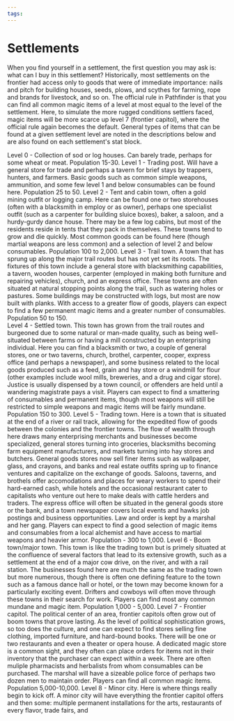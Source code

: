 ```yaml
---
tags:
---
```

# Settlements
When you find yourself in a settlement, the first question you may ask is: what can I buy in this settlement? Historically, most settlements on the frontier had access only to goods that were of immediate importance: nails and pitch for building houses, seeds, plows, and scythes for farming, rope and brands for livestock, and so on. The official rule in Pathfinder is that you can find all common magic items of a level at most equal to the level of the settlement. Here, to simulate the more rugged conditions settlers faced, magic items will be more scarce up level 7 (frontier capitol), where the official rule again becomes the default. General types of items that can be found at a given settlement level are noted in the descriptions below and are also found on each settlement's stat block. 

Level 0 - Collection of sod or log houses. Can barely trade, perhaps for some wheat or meat. Population 15-30. 
Level 1 - Trading post. Will have a general store for trade and perhaps a tavern for brief stays by trappers, hunters, and farmers. Basic goods such as common simple weapons, ammunition, and some few level 1 and below consumables can be found here. Population 25 to 50. 
Level 2 - Tent and cabin town, often a gold mining outfit or logging camp. Here can be found one or two storehouses (often with a blacksmith in employ or as owner), perhaps one specialist outfit (such as a carpenter for building sluice boxes), baker, a saloon, and a hurdy-gurdy dance house. There may be a few log cabins, but most of the residents reside in tents that they pack in themselves. These towns tend to grow and die quickly. Most common goods can be found here (though martial weapons are less common) and a selection of level 2 and below consumables. Population 100 to 2,000. 
Level 3 - Trail town. A town that has sprung up along the major trail routes but has not yet set its roots. The fixtures of this town include a general store with blacksmithing capabilities, a tavern, wooden houses, carpenter (employed in making both furniture and repairing vehicles), church, and an express office. These towns are often situated at natural stopping points along the trail, such as watering holes or pastures. Some buildings may be constructed with logs, but most are now built with planks. With access to a greater flow of goods, players can expect to find a few permanent magic items and a greater number of consumables. Population 50 to 150.  
Level 4 - Settled town. This town has grown from the trail routes and burgeoned due to some natural or man-made quality, such as being well-situated between farms or having a mill constructed by an enterprising individual. Here you can find a blacksmith or two, a couple of general stores, one or two taverns, church, brothel, carpenter, cooper, express office (and perhaps a newspaper), and some business related to the local goods produced such as a feed, grain and hay store or a windmill for flour (other examples include wool mills, breweries, and a drug and cigar store). Justice is usually dispensed by a town council, or offenders are held until a wandering magistrate pays a visit. Players can expect to find a smattering of consumables and permanent items, though most weapons will still be restricted to simple weapons and magic items will be fairly mundane. Population 150 to 300. 
Level 5 - Trading town. Here is a town that is situated at the end of a river or rail track, allowing for the expedited flow of goods between the colonies and the frontier towns. The flow of wealth through here draws many enterprising merchants and businesses become specialized, general stores turning into groceries, blacksmiths becoming farm equipment manufacturers, and markets turning into hay stores and butchers. General goods stores now sell finer items such as wallpaper, glass, and crayons, and banks and real estate outfits spring up to finance ventures and capitalize on the exchange of goods. Saloons, taverns, and brothels offer accomodations and places for weary workers to spend their hard-earned cash, while hotels and the occasional restaurant cater to capitalists who venture out here to make deals with cattle herders and traders. The express office will often be situated in the general goods store or the bank, and a town newspaper covers local events and hawks job postings and business opportunities. Law and order is kept by a marshal and her gang. Players can expect to find a good selection of magic items and consumables from a local alchemist and have access to martial weapons and heavier armor. Population - 300 to 1,000.
Level 6 - Boom town/major town. This town is like the trading town but is primely situated at the confluence of several factors that lead to its extensive growth, such as a settlement at the end of a major cow drive, on the river, and with a rail station. The businesses found here are much the same as the trading town but more numerous, though there is often one defining feature to the town such as a famous dance hall or hotel, or the town may become known for a particularly exciting event. Drifters and cowboys will often move through these towns in their search for work. Players can find most any common mundane and magic item. Population 1,000 - 5,000.
Level 7 - Frontier capitol. The political center of an area, frontier capitols often grow out of boom towns that prove lasting. As the level of political sophistication grows, so too does the culture, and one can expect to find stores selling fine clothing, imported furniture, and hard-bound books. There will be one or two restaurants and even a theater or opera house. A dedicated magic store is a common sight, and they often can place orders for items not in their inventory that the purchaser can expect within a week. There are often muliple pharmacists and herbalists from whom consumables can be purchased. The marshal will have a sizeable police force of perhaps two dozen men to maintain order. Players can find all common magic items. Population 5,000-10,000.
Level 8 - Minor city. Here is where things really begin to kick off. A minor city will have everything the frontier capitol offers and then some: multiple permanent installations for the arts, restaurants of every flavor, trade fairs, and